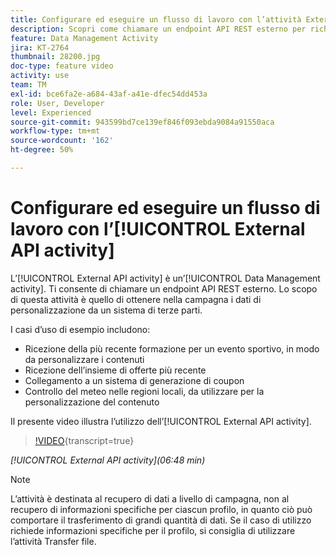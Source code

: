 ```yaml
---
title: Configurare ed eseguire un flusso di lavoro con l’attività External API
description: Scopri come chiamare un endpoint API REST esterno per richiamare i dati di personalizzazione da un sistema di terze parti nella tua campagna.
feature: Data Management Activity
jira: KT-2764
thumbnail: 28200.jpg
doc-type: feature video
activity: use
team: TM
exl-id: bce6fa2e-a684-43af-a41e-dfec54dd453a
role: User, Developer
level: Experienced
source-git-commit: 943599bd7ce139ef846f093ebda9084a91550aca
workflow-type: tm+mt
source-wordcount: '162'
ht-degree: 50%

---
```


# Configurare ed eseguire un flusso di lavoro con l’[!UICONTROL External API activity]

L’[!UICONTROL External API activity] è un’[!UICONTROL Data Management activity]. Ti consente di chiamare un endpoint API REST esterno. Lo scopo di questa attività è quello di ottenere nella campagna i dati di personalizzazione da un sistema di terze parti.

I casi d’uso di esempio includono:

* Ricezione della più recente formazione per un evento sportivo, in modo da personalizzare i contenuti
* Ricezione dell’insieme di offerte più recente
* Collegamento a un sistema di generazione di coupon
* Controllo del meteo nelle regioni locali, da utilizzare per la personalizzazione del contenuto

Il presente video illustra l’utilizzo dell’[!UICONTROL External API activity].

>[!VIDEO](https://video.tv.adobe.com/v/28200/?learn=on){transcript=true}

*[!UICONTROL External API activity](06:48 min)*

>[!NOTE]
>
>L’attività è destinata al recupero di dati a livello di campagna, non al recupero di informazioni specifiche per ciascun profilo, in quanto ciò può comportare il trasferimento di grandi quantità di dati. Se il caso di utilizzo richiede informazioni specifiche per il profilo, si consiglia di utilizzare l’attività Transfer file.
